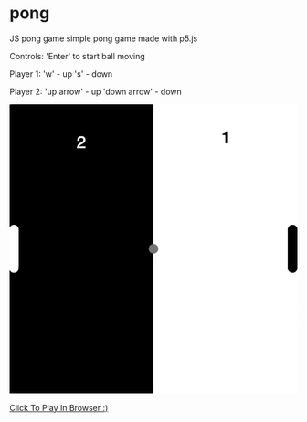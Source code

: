 # pong
JS pong game
simple pong game made with p5.js


Controls: 
'Enter' to start ball moving


Player 1: 
'w' - up
's' - down


Player 2:
'up arrow' - up
'down arrow' - down


![Gif of game in action](pong.gif)



[Click To Play In Browser :)](https://usmanonazim.github.io/pong/)
